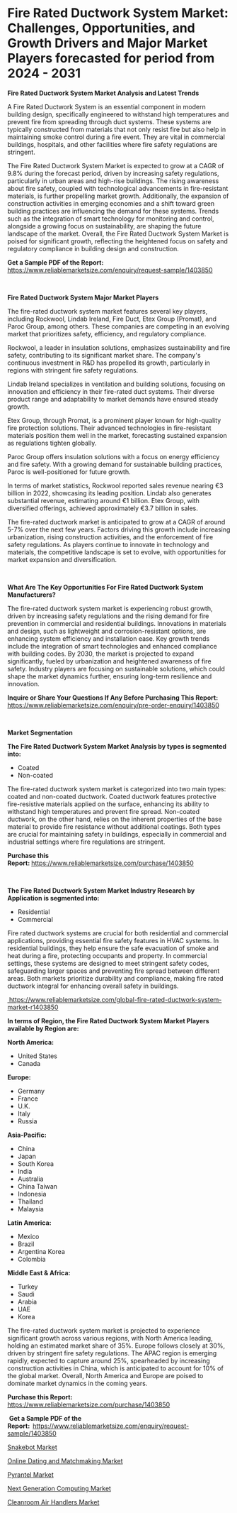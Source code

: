 <p><h1>Fire Rated Ductwork System Market: Challenges, Opportunities, and Growth Drivers and Major Market Players forecasted for period from 2024 - 2031</h1></p><p><strong>Fire Rated Ductwork System Market Analysis and Latest Trends</strong></p>
<p><p>A Fire Rated Ductwork System is an essential component in modern building design, specifically engineered to withstand high temperatures and prevent fire from spreading through duct systems. These systems are typically constructed from materials that not only resist fire but also help in maintaining smoke control during a fire event. They are vital in commercial buildings, hospitals, and other facilities where fire safety regulations are stringent.</p><p>The Fire Rated Ductwork System Market is expected to grow at a CAGR of 9.8% during the forecast period, driven by increasing safety regulations, particularly in urban areas and high-rise buildings. The rising awareness about fire safety, coupled with technological advancements in fire-resistant materials, is further propelling market growth. Additionally, the expansion of construction activities in emerging economies and a shift toward green building practices are influencing the demand for these systems. Trends such as the integration of smart technology for monitoring and control, alongside a growing focus on sustainability, are shaping the future landscape of the market. Overall, the Fire Rated Ductwork System Market is poised for significant growth, reflecting the heightened focus on safety and regulatory compliance in building design and construction.</p></p>
<p><strong>Get a Sample PDF of the Report:&nbsp;</strong> <a href="https://www.reliablemarketsize.com/enquiry/request-sample/1403850?utm_campaign=1694&utm_medium=2&utm_source=Github&utm_content=ia&utm_term=23102024&utm_id=fire-rated-ductwork-system">https://www.reliablemarketsize.com/enquiry/request-sample/1403850</a></p>
<p>&nbsp;</p>
<p><strong>Fire Rated Ductwork System Major Market Players</strong></p>
<p><p>The fire-rated ductwork system market features several key players, including Rockwool, Lindab Ireland, Fire Duct, Etex Group (Promat), and Paroc Group, among others. These companies are competing in an evolving market that prioritizes safety, efficiency, and regulatory compliance.</p><p>Rockwool, a leader in insulation solutions, emphasizes sustainability and fire safety, contributing to its significant market share. The company's continuous investment in R&D has propelled its growth, particularly in regions with stringent fire safety regulations.</p><p>Lindab Ireland specializes in ventilation and building solutions, focusing on innovation and efficiency in their fire-rated duct systems. Their diverse product range and adaptability to market demands have ensured steady growth.</p><p>Etex Group, through Promat, is a prominent player known for high-quality fire protection solutions. Their advanced technologies in fire-resistant materials position them well in the market, forecasting sustained expansion as regulations tighten globally.</p><p>Paroc Group offers insulation solutions with a focus on energy efficiency and fire safety. With a growing demand for sustainable building practices, Paroc is well-positioned for future growth.</p><p>In terms of market statistics, Rockwool reported sales revenue nearing €3 billion in 2022, showcasing its leading position. Lindab also generates substantial revenue, estimating around €1 billion. Etex Group, with diversified offerings, achieved approximately €3.7 billion in sales.</p><p>The fire-rated ductwork market is anticipated to grow at a CAGR of around 5-7% over the next few years. Factors driving this growth include increasing urbanization, rising construction activities, and the enforcement of fire safety regulations. As players continue to innovate in technology and materials, the competitive landscape is set to evolve, with opportunities for market expansion and diversification.</p></p>
<p>&nbsp;</p>
<p><strong>What Are The Key Opportunities For Fire Rated Ductwork System Manufacturers?</strong></p>
<p><p>The fire-rated ductwork system market is experiencing robust growth, driven by increasing safety regulations and the rising demand for fire prevention in commercial and residential buildings. Innovations in materials and design, such as lightweight and corrosion-resistant options, are enhancing system efficiency and installation ease. Key growth trends include the integration of smart technologies and enhanced compliance with building codes. By 2030, the market is projected to expand significantly, fueled by urbanization and heightened awareness of fire safety. Industry players are focusing on sustainable solutions, which could shape the market dynamics further, ensuring long-term resilience and innovation.</p></p>
<p><strong>Inquire or Share Your Questions If Any Before Purchasing This Report:</strong> <a href="https://www.reliablemarketsize.com/enquiry/pre-order-enquiry/1403850?utm_campaign=1694&utm_medium=2&utm_source=Github&utm_content=ia&utm_term=23102024&utm_id=fire-rated-ductwork-system">https://www.reliablemarketsize.com/enquiry/pre-order-enquiry/1403850</a></p>
<p>&nbsp;</p>
<p><strong>Market Segmentation</strong></p>
<p><strong>The Fire Rated Ductwork System Market Analysis by types is segmented into:</strong></p>
<p><ul><li>Coated</li><li>Non-coated</li></ul></p>
<p><p>The fire-rated ductwork system market is categorized into two main types: coated and non-coated ductwork. Coated ductwork features protective fire-resistive materials applied on the surface, enhancing its ability to withstand high temperatures and prevent fire spread. Non-coated ductwork, on the other hand, relies on the inherent properties of the base material to provide fire resistance without additional coatings. Both types are crucial for maintaining safety in buildings, especially in commercial and industrial settings where fire regulations are stringent.</p></p>
<p><strong>Purchase this Report:&nbsp;</strong><a href="https://www.reliablemarketsize.com/purchase/1403850?utm_campaign=1694&utm_medium=2&utm_source=Github&utm_content=ia&utm_term=23102024&utm_id=fire-rated-ductwork-system">https://www.reliablemarketsize.com/purchase/1403850</a></p>
<p>&nbsp;</p>
<p><strong>The Fire Rated Ductwork System Market Industry Research by Application is segmented into:</strong></p>
<p><ul><li>Residential</li><li>Commercial</li></ul></p>
<p><p>Fire rated ductwork systems are crucial for both residential and commercial applications, providing essential fire safety features in HVAC systems. In residential buildings, they help ensure the safe evacuation of smoke and heat during a fire, protecting occupants and property. In commercial settings, these systems are designed to meet stringent safety codes, safeguarding larger spaces and preventing fire spread between different areas. Both markets prioritize durability and compliance, making fire rated ductwork integral for enhancing overall safety in buildings.</p></p>
<p><a href="https://www.reliablemarketsize.com/global-fire-rated-ductwork-system-market-r1403850?utm_campaign=1694&utm_medium=2&utm_source=Github&utm_content=ia&utm_term=23102024&utm_id=fire-rated-ductwork-system">&nbsp;https://www.reliablemarketsize.com/global-fire-rated-ductwork-system-market-r1403850</a></p>
<p><strong>In terms of Region, the Fire Rated Ductwork System Market Players available by Region are:</strong></p>
<p>
    <p> <strong> North America: </strong>
        <ul>
            <li>United States</li>
            <li>Canada</li>
        </ul>
        </p> 
    <p> <strong> Europe: </strong>
        <ul>
            <li>Germany</li>
            <li>France</li>
            <li>U.K.</li>
            <li>Italy</li>
            <li>Russia</li>
        </ul>
        </p> 
    <p> <strong> Asia-Pacific: </strong>
        <ul>
            <li>China</li>
            <li>Japan</li>
            <li>South Korea</li>
            <li>India</li>
            <li>Australia</li>
            <li>China Taiwan</li>
            <li>Indonesia</li>
            <li>Thailand</li>
            <li>Malaysia</li>
        </ul>
        </p> 
    <p> <strong> Latin America: </strong>
        <ul>
            <li>Mexico</li>
            <li>Brazil</li>
            <li>Argentina Korea</li>
            <li>Colombia</li>
        </ul>
        </p> 
    <p> <strong> Middle East & Africa: </strong>
        <ul>
            <li>Turkey</li>
            <li>Saudi</li>
            <li>Arabia</li>
            <li>UAE</li>
            <li>Korea</li>
        </ul>
    </p>
    </p>
<p><p>The fire-rated ductwork system market is projected to experience significant growth across various regions, with North America leading, holding an estimated market share of 35%. Europe follows closely at 30%, driven by stringent fire safety regulations. The APAC region is emerging rapidly, expected to capture around 25%, spearheaded by increasing construction activities in China, which is anticipated to account for 10% of the global market. Overall, North America and Europe are poised to dominate market dynamics in the coming years.</p></p>
<p><strong>Purchase this Report: </strong><a href="https://www.reliablemarketsize.com/purchase/1403850?utm_campaign=1694&utm_medium=2&utm_source=Github&utm_content=ia&utm_term=23102024&utm_id=fire-rated-ductwork-system">https://www.reliablemarketsize.com/purchase/1403850</a></p>
<p>&nbsp;<strong>Get a Sample PDF of the Report:&nbsp;&nbsp;</strong><a href="https://www.reliablemarketsize.com/enquiry/request-sample/1403850?utm_campaign=1694&utm_medium=2&utm_source=Github&utm_content=ia&utm_term=23102024&utm_id=fire-rated-ductwork-system">https://www.reliablemarketsize.com/enquiry/request-sample/1403850</a></p>
<p><strong></strong></p>
<p><p><a href="https://www.linkedin.com/pulse/global-snakebot-market-analysis-key-trends-future-projections-gdksf?utm_campaign=1694&utm_medium=2&utm_source=Github&utm_content=ia&utm_term=23102024&utm_id=fire-rated-ductwork-system">Snakebot Market</a></p><p><a href="https://www.linkedin.com/pulse/in-depth-online-dating-matchmaking-market-review-size-share-iv8wf?utm_campaign=1694&utm_medium=2&utm_source=Github&utm_content=ia&utm_term=23102024&utm_id=fire-rated-ductwork-system">Online Dating and Matchmaking Market</a></p><p><a href="https://www.linkedin.com/pulse/pyrantel-market-overview-forecast-2024-2031-detailed-study-qxbyc?utm_campaign=1694&utm_medium=2&utm_source=Github&utm_content=ia&utm_term=23102024&utm_id=fire-rated-ductwork-system">Pyrantel Market</a></p><p><a href="https://www.linkedin.com/pulse/next-generation-computing-market-trends-detailed-study-its-segmentation-xn4df?utm_campaign=1694&utm_medium=2&utm_source=Github&utm_content=ia&utm_term=23102024&utm_id=fire-rated-ductwork-system">Next Generation Computing Market</a></p><p><a href="https://github.com/LilianFaulkner65/Market-Research-Report-List-1/blob/main/cleanroom-air-handlers-market.md?utm_campaign=1694&utm_medium=2&utm_source=Github&utm_content=ia&utm_term=23102024&utm_id=fire-rated-ductwork-system">Cleanroom Air Handlers Market</a></p></p>